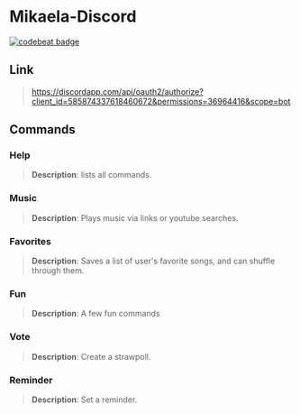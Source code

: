 # Mikaela-Discord

[![codebeat badge](https://codebeat.co/badges/6a40e725-5006-4c0c-9948-18326ab5338d)](https://codebeat.co/projects/github-com-kira0x1-mikaela-master)

## Link
> https://discordapp.com/api/oauth2/authorize?client_id=585874337618460672&permissions=36964416&scope=bot

## Commands

### Help
>**Description**: lists all commands.
 
### Music
>**Description**: Plays music via links or youtube searches.

### Favorites
> **Description**: Saves a list of user's favorite songs, and can shuffle through them.

### Fun
> **Description**: A few fun commands

### Vote
> **Description**: Create a strawpoll.

### Reminder
> **Description**: Set a reminder.
